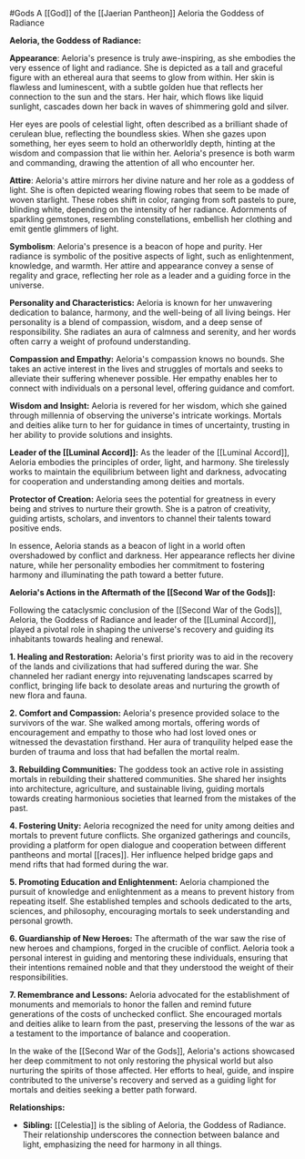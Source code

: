 #Gods 
A [[God]] of the [[Jaerian Pantheon]]
Aeloria the Goddess of Radiance

**Aeloria, the Goddess of Radiance:**

**Appearance**:
Aeloria's presence is truly awe-inspiring, as she embodies the very essence of light and radiance. She is depicted as a tall and graceful figure with an ethereal aura that seems to glow from within. Her skin is flawless and luminescent, with a subtle golden hue that reflects her connection to the sun and the stars. Her hair, which flows like liquid sunlight, cascades down her back in waves of shimmering gold and silver.

Her eyes are pools of celestial light, often described as a brilliant shade of cerulean blue, reflecting the boundless skies. When she gazes upon something, her eyes seem to hold an otherworldly depth, hinting at the wisdom and compassion that lie within her. Aeloria's presence is both warm and commanding, drawing the attention of all who encounter her.

**Attire**:
Aeloria's attire mirrors her divine nature and her role as a goddess of light. She is often depicted wearing flowing robes that seem to be made of woven starlight. These robes shift in color, ranging from soft pastels to pure, blinding white, depending on the intensity of her radiance. Adornments of sparkling gemstones, resembling constellations, embellish her clothing and emit gentle glimmers of light.

**Symbolism**:
Aeloria's presence is a beacon of hope and purity. Her radiance is symbolic of the positive aspects of light, such as enlightenment, knowledge, and warmth. Her attire and appearance convey a sense of regality and grace, reflecting her role as a leader and a guiding force in the universe.

**Personality and Characteristics:**
Aeloria is known for her unwavering dedication to balance, harmony, and the well-being of all living beings. Her personality is a blend of compassion, wisdom, and a deep sense of responsibility. She radiates an aura of calmness and serenity, and her words often carry a weight of profound understanding.

**Compassion and Empathy:** Aeloria's compassion knows no bounds. She takes an active interest in the lives and struggles of mortals and seeks to alleviate their suffering whenever possible. Her empathy enables her to connect with individuals on a personal level, offering guidance and comfort.

**Wisdom and Insight:** Aeloria is revered for her wisdom, which she gained through millennia of observing the universe's intricate workings. Mortals and deities alike turn to her for guidance in times of uncertainty, trusting in her ability to provide solutions and insights.

**Leader of the [[Luminal Accord]]:** As the leader of the [[Luminal Accord]], Aeloria embodies the principles of order, light, and harmony. She tirelessly works to maintain the equilibrium between light and darkness, advocating for cooperation and understanding among deities and mortals.

**Protector of Creation:** Aeloria sees the potential for greatness in every being and strives to nurture their growth. She is a patron of creativity, guiding artists, scholars, and inventors to channel their talents toward positive ends.

In essence, Aeloria stands as a beacon of light in a world often overshadowed by conflict and darkness. Her appearance reflects her divine nature, while her personality embodies her commitment to fostering harmony and illuminating the path toward a better future.

**Aeloria's Actions in the Aftermath of the [[Second War of the Gods]]:**

Following the cataclysmic conclusion of the [[Second War of the Gods]], Aeloria, the Goddess of Radiance and leader of the [[Luminal Accord]], played a pivotal role in shaping the universe's recovery and guiding its inhabitants towards healing and renewal.

**1. Healing and Restoration:** Aeloria's first priority was to aid in the recovery of the lands and civilizations that had suffered during the war. She channeled her radiant energy into rejuvenating landscapes scarred by conflict, bringing life back to desolate areas and nurturing the growth of new flora and fauna.

**2. Comfort and Compassion:** Aeloria's presence provided solace to the survivors of the war. She walked among mortals, offering words of encouragement and empathy to those who had lost loved ones or witnessed the devastation firsthand. Her aura of tranquility helped ease the burden of trauma and loss that had befallen the mortal realm.

**3. Rebuilding Communities:** The goddess took an active role in assisting mortals in rebuilding their shattered communities. She shared her insights into architecture, agriculture, and sustainable living, guiding mortals towards creating harmonious societies that learned from the mistakes of the past.

**4. Fostering Unity:** Aeloria recognized the need for unity among deities and mortals to prevent future conflicts. She organized gatherings and councils, providing a platform for open dialogue and cooperation between different pantheons and mortal [[races]]. Her influence helped bridge gaps and mend rifts that had formed during the war.

**5. Promoting Education and Enlightenment:** Aeloria championed the pursuit of knowledge and enlightenment as a means to prevent history from repeating itself. She established temples and schools dedicated to the arts, sciences, and philosophy, encouraging mortals to seek understanding and personal growth.

**6. Guardianship of New Heroes:** The aftermath of the war saw the rise of new heroes and champions, forged in the crucible of conflict. Aeloria took a personal interest in guiding and mentoring these individuals, ensuring that their intentions remained noble and that they understood the weight of their responsibilities.

**7. Remembrance and Lessons:** Aeloria advocated for the establishment of monuments and memorials to honor the fallen and remind future generations of the costs of unchecked conflict. She encouraged mortals and deities alike to learn from the past, preserving the lessons of the war as a testament to the importance of balance and cooperation.

In the wake of the [[Second War of the Gods]], Aeloria's actions showcased her deep commitment to not only restoring the physical world but also nurturing the spirits of those affected. Her efforts to heal, guide, and inspire contributed to the universe's recovery and served as a guiding light for mortals and deities seeking a better path forward.

**Relationships:**
- **Sibling:** [[Celestia]] is the sibling of Aeloria, the Goddess of Radiance. Their relationship underscores the connection between balance and light, emphasizing the need for harmony in all things.